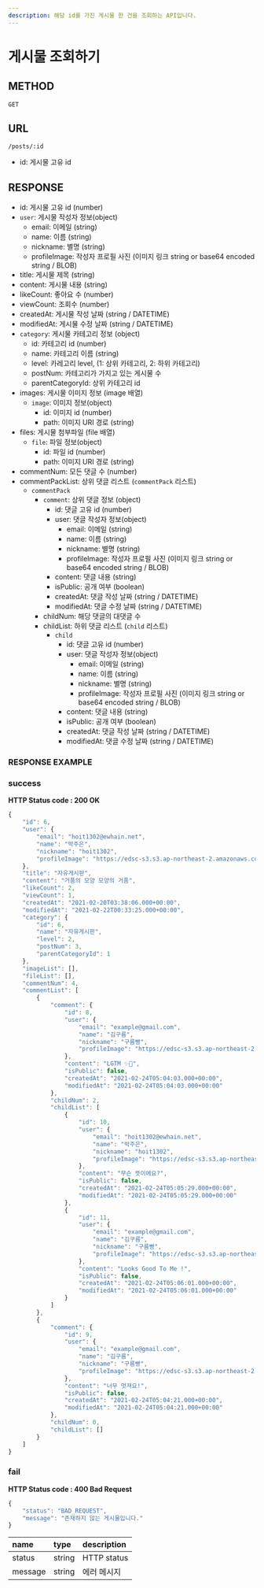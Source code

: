 ```yaml
---
description: 해당 id를 가진 게시물 한 건을 조회하는 API입니다.
---
```


# 게시물 조회하기

## METHOD

```text
GET
```

## URL

```text
/posts/:id
```

* id: 게시물 고유 id

## RESPONSE

* id: 게시물 고유 id \(number\)
* `user`: 게시물 작성자 정보\(object\)
  * email: 이메일 \(string\)
  * name: 이름 \(string\)
  * nickname: 별명 \(string\)
  * profileImage: 작성자 프로필 사진 \(이미지 링크 string or base64 encoded string / BLOB\)
* title: 게시물 제목 \(string\)
* content: 게시물 내용 \(string\)
* likeCount: 좋아요 수 \(number\)
* viewCount: 조회수 \(number\)
* createdAt: 게시물 작성 날짜 \(string / DATETIME\)
* modifiedAt: 게시물 수정 날짜 \(string / DATETIME\)
* `category`: 게시물 카테고리 정보 \(object\)
  * id: 카테고리 id \(number\)
  * name: 카테고리 이름 \(string\)
  * level: 카레고리 level, \(1: 상위 카테고리, 2: 하위 카테고리\)
  * postNum: 카테고리가 가지고 있는 게시물 수
  * parentCategoryId: 상위 카테고리 id
* images: 게시물 이미지 정보 \(image 배열\)
  * `image`: 이미지 정보\(object\)
    * id: 이미지 id \(number\)
    * path: 이미지 URI 경로 \(string\)
* files: 게시물 첨부파일 \(file 배열\)
  * `file`: 파일 정보\(object\)
    * id: 파일 id \(number\)
    * path: 이미지 URI 경로 \(string\)
* commentNum: 모든 댓글 수 \(number\)
* commentPackList: 상위 댓글 리스트 \(`commentPack` 리스트\)
  * `commentPack`
    * `comment`: 상위 댓글 정보 \(object\)
      * id: 댓글 고유 id \(number\)
      * user: 댓글 작성자 정보\(object\)
        * email: 이메일 \(string\)
        * name: 이름 \(string\)
        * nickname: 별명 \(string\)
        * profileImage: 작성자 프로필 사진 \(이미지 링크 string or base64 encoded string / BLOB\)
      * content: 댓글 내용 \(string\)
      * isPublic: 공개 여부 \(boolean\)
      * createdAt: 댓글 작성 날짜 \(string / DATETIME\)
      * modifiedAt: 댓글 수정 날짜 \(string / DATETIME\)
    * childNum: 해당 댓글의 대댓글 수
    * childList: 하위 댓글 리스트 \(`child` 리스트\)
      * `child`
        * id: 댓글 고유 id \(number\)
        * user: 댓글 작성자 정보\(object\)
          * email: 이메일 \(string\)
          * name: 이름 \(string\)
          * nickname: 별명 \(string\)
          * profileImage: 작성자 프로필 사진 \(이미지 링크 string or base64 encoded string / BLOB\)
        * content: 댓글 내용 \(string\)
        * isPublic: 공개 여부 \(boolean\)
        * createdAt: 댓글 작성 날짜 \(string / DATETIME\)
        * modifiedAt: 댓글 수정 날짜 \(string / DATETIME\)

### RESPONSE EXAMPLE

### success

**HTTP Status code : 200 OK**

```javascript
{
    "id": 6,
    "user": {
        "email": "hoit1302@ewhain.net",
        "name": "박주은",
        "nickname": "hoit1302",
        "profileImage": "https://edsc-s3.s3.ap-northeast-2.amazonaws.com/profile-image/1"
    },
    "title": "자유게시판",
    "content": "거품의 모양 모양의 거품",
    "likeCount": 2,
    "viewCount": 1,
    "createdAt": "2021-02-20T03:38:06.000+00:00",
    "modifiedAt": "2021-02-22T00:33:25.000+00:00",
    "category": {
        "id": 6,
        "name": "자유게시판",
        "level": 2,
        "postNum": 3,
        "parentCategoryId": 1
    },
    "imageList": [],
    "fileList": [],
    "commentNum": 4,
    "commentList": [
        {
            "comment": {
                "id": 8,
                "user": {
                    "email": "example@gmail.com",
                    "name": "김구름",
                    "nickname": "구름빵",
                    "profileImage": "https://edsc-s3.s3.ap-northeast-2.amazonaws.com/profile-image/2"
                },
                "content": "LGTM ✨💖",
                "isPublic": false,
                "createdAt": "2021-02-24T05:04:03.000+00:00",
                "modifiedAt": "2021-02-24T05:04:03.000+00:00"
            },
            "childNum": 2,
            "childList": [
                {
                    "id": 10,
                    "user": {
                        "email": "hoit1302@ewhain.net",
                        "name": "박주은",
                        "nickname": "hoit1302",
                        "profileImage": "https://edsc-s3.s3.ap-northeast-2.amazonaws.com/profile-image/1"
                    },
                    "content": "무슨 뜻이에요?",
                    "isPublic": false,
                    "createdAt": "2021-02-24T05:05:29.000+00:00",
                    "modifiedAt": "2021-02-24T05:05:29.000+00:00"
                },
                {
                    "id": 11,
                    "user": {
                        "email": "example@gmail.com",
                        "name": "김구름",
                        "nickname": "구름빵",
                        "profileImage": "https://edsc-s3.s3.ap-northeast-2.amazonaws.com/profile-image/2"
                    },
                    "content": "Looks Good To Me !",
                    "isPublic": false,
                    "createdAt": "2021-02-24T05:06:01.000+00:00",
                    "modifiedAt": "2021-02-24T05:06:01.000+00:00"
                }
            ]
        },
        {
            "comment": {
                "id": 9,
                "user": {
                    "email": "example@gmail.com",
                    "name": "김구름",
                    "nickname": "구름빵",
                    "profileImage": "https://edsc-s3.s3.ap-northeast-2.amazonaws.com/profile-image/2"
                },
                "content": "너무 멋져요!",
                "isPublic": false,
                "createdAt": "2021-02-24T05:04:21.000+00:00",
                "modifiedAt": "2021-02-24T05:04:21.000+00:00"
            },
            "childNum": 0,
            "childList": []
        }
    ]
}
```

### fail

**HTTP Status code : 400 Bad Request**

```javascript
{
    "status": "BAD_REQUEST",
    "message": "존재하지 않는 게시물입니다."
}
```

| name | type | description |
| :--- | :--- | :--- |
| status | string | HTTP status |
| message | string | 에러 메시지 |

